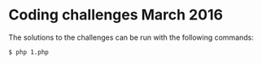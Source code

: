 # Coding challenges March 2016

The solutions to the challenges can be run with the following commands:

```bash
$ php 1.php
```